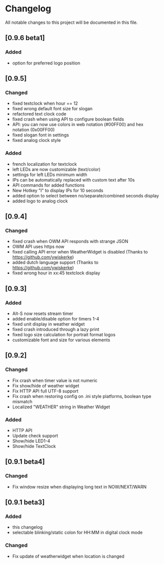 # Changelog
All notable changes to this project will be documented in this file.

## [0.9.6 beta1]
### Added
- option for preferred logo position 

## [0.9.5]
### Changed
- fixed textclock when hour == 12
- fixed wrong default font size for slogan
- refactored text clock code
- fixed crash when using API to configure boolean fields
- API: you can now use colors in web notation (#00FF00) and hex notation (0x00FF00)
- fixed slogan font in settings
- fixed analog clock style

### Added
- french localization for textclock
- left LEDs are now customizable (text/color)
- settings for left LEDs minimum width
- IPs can be automatically replaced with custom text after 10s
- API commands for added functions
- New Hotkey "I" to display IPs for 10 seconds
- added option to select between no/separate/combined seconds display
- added logo to analog clock

## [0.9.4]
### Changed
- fixed crash when OWM API responds with strange JSON
- OWM API uses https now
- fixed calling API error when WeatherWidget is disabled (Thanks to https://github.com/ywiskerke)
- added dutch language support (Thanks to https://github.com/ywiskerke)
- fixed wrong hour in xx:45 textclock display

## [0.9.3]
### Added
- Alt-S now resets stream timer
- added enable/disable option for timers 1-4
- fixed unit display in weather widget
- fixed crash introduced through a lazy print
- fixed logo size calculation for portrait format logos
- customizable font and size for various elements

## [0.9.2]
### Changed
- Fix crash when timer value is not numeric
- Fix show/hide of weather widget
- Fix HTTP API full UTF-8 support
- Fix crash when restoring config on .ini style platforms, boolean type mismatch
- Localized "WEATHER" string in Weather Widget

### Added
- HTTP API
- Update check support
- Show/hide LED1-4
- Show/hide TextClock

## [0.9.1 beta4]
### Changed
- Fix window resize when displaying long text in NOW/NEXT/WARN

## [0.9.1 beta3]
### Added
- this changelog
- selectable blinking/static colon for HH:MM in digital clock mode

### Changed
- Fix update of weatherwidget when location is changed
